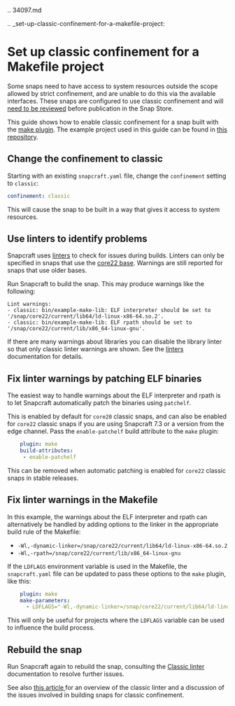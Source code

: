 .. 34097.md

.. _set-up-classic-confinement-for-a-makefile-project:

# Set up classic confinement for a Makefile project

Some snaps need to have access to system resources outside the scope allowed by
strict confinement, and are unable to do this via the available interfaces.
These snaps are configured to use classic confinement and will [need to be reviewed](/t/process-for-reviewing-classic-confinement-snaps/1460) before publication in the Snap Store.

This guide shows how to enable classic confinement for a snap built with the
[make plugin](/t/8622). The example project used in this guide can be found in [this repository](https://github.com/snapcraft-doc-samples-unofficial/makefile-lib-example).

## Change the confinement to classic

Starting with an existing `snapcraft.yaml` file, change the `confinement` setting to `classic`:

```yaml
confinement: classic
```

This will cause the snap to be built in a way that gives it access to system resources.

## Use linters to identify problems

Snapcraft uses [linters](/t/snapcraft-linters) to check for issues during builds.
Linters can only be specified in snaps that use the [core22 base](/t/base-snaps). Warnings are still reported for snaps that use older bases.

Run Snapcraft to build the snap. This may produce warnings like the following:

```
Lint warnings:
- classic: bin/example-make-lib: ELF interpreter should be set to '/snap/core22/current/lib64/ld-linux-x86-64.so.2'.
- classic: bin/example-make-lib: ELF rpath should be set to '/snap/core22/current/lib/x86_64-linux-gnu'.
```

If there are many warnings about libraries you can disable the library linter so that only classic linter warnings are shown. See the [linters](/t/snapcraft-linters) documentation for details.

## Fix linter warnings by patching ELF binaries

The easiest way to handle warnings about the ELF interpreter and rpath is to let Snapcraft automatically patch the binaries using `patchelf`.

This is enabled by default for `core20` classic snaps, and can also be enabled for `core22` classic snaps if you are using Snapcraft 7.3 or a version from the edge channel. Pass the `enable-patchelf` build attribute to the `make` plugin:

```yaml
    plugin: make
    build-attributes:
     - enable-patchelf
```

This can be removed when automatic patching is enabled for `core22` classic snaps in stable releases.

## Fix linter warnings in the Makefile

In this example, the warnings about the ELF interpreter and rpath can alternatively be handled by adding options to the linker in the appropriate build rule of the Makefile:

* `-Wl,-dynamic-linker=/snap/core22/current/lib64/ld-linux-x86-64.so.2`
* `-Wl,-rpath=/snap/core22/current/lib/x86_64-linux-gnu`

If the `LDFLAGS` environment variable is used in the Makefile, the `snapcraft.yaml` file can be updated to pass these options to the `make` plugin, like this:

```yaml
    plugin: make
    make-parameters:
      - LDFLAGS="-Wl,-dynamic-linker=/snap/core22/current/lib64/ld-linux-x86-64.so.2 -Wl,-rpath=/snap/core22/current/lib/x86_64-linux-gnu"
```

This will only be useful for projects where the `LDFLAGS` variable can be used to influence the build process.

## Rebuild the snap

Run Snapcraft again to rebuild the snap, consulting the [Classic linter](/t/classic-linter) documentation to resolve further issues.

See also [this article ](https://snapcraft.io/blog/the-new-classic-confinement-in-snaps-even-the-classics-need-a-change) for an overview of the classic linter and a discussion of the issues involved in building snaps for classic confinement.